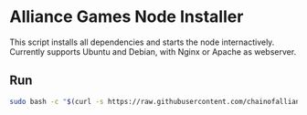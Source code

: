 # Alliance Games Node Installer

This script installs all dependencies and starts the node internactively. Currently supports Ubuntu and Debian, with Nginx or Apache as webserver.

## Run

```bash
sudo bash -c "$(curl -s https://raw.githubusercontent.com/chainofalliance/ag-node-installer/main/installer.sh)"
```
